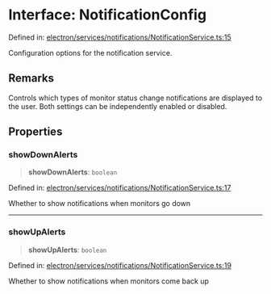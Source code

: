 # Interface: NotificationConfig

Defined in: [electron/services/notifications/NotificationService.ts:15](https://github.com/Nick2bad4u/Uptime-Watcher/blob/2a45eeb1723f8f7089001af2c92aa07d82dfe7e4/electron/services/notifications/NotificationService.ts#L15)

Configuration options for the notification service.

## Remarks

Controls which types of monitor status change notifications are displayed
to the user. Both settings can be independently enabled or disabled.

## Properties

### showDownAlerts

> **showDownAlerts**: `boolean`

Defined in: [electron/services/notifications/NotificationService.ts:17](https://github.com/Nick2bad4u/Uptime-Watcher/blob/2a45eeb1723f8f7089001af2c92aa07d82dfe7e4/electron/services/notifications/NotificationService.ts#L17)

Whether to show notifications when monitors go down

***

### showUpAlerts

> **showUpAlerts**: `boolean`

Defined in: [electron/services/notifications/NotificationService.ts:19](https://github.com/Nick2bad4u/Uptime-Watcher/blob/2a45eeb1723f8f7089001af2c92aa07d82dfe7e4/electron/services/notifications/NotificationService.ts#L19)

Whether to show notifications when monitors come back up
